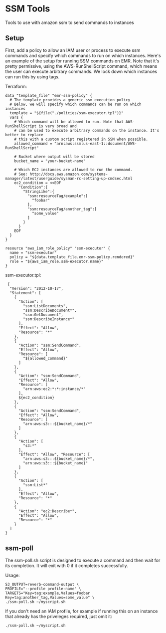 # SSM Tools

Tools to use with amazon ssm to send commands to instances

## Setup

First, add a policy to allow an IAM user or process to execute ssm commands and
specify which commands to run on which instances. Here's an example of the
setup for running SSM commands on EMR. Note that it's pretty permissive, using the
AWS-RunShellScript command, which means the user can execute arbitrary commands.
We lock down which instances can run this by using tags.

Terraform:

    data "template_file" "emr-ssm-policy" {
      # The template provides a generic ssm execution policy
      # Below, we will specify which commands can be run on which instances
      template = "${file("./policies/ssm-executor.tpl")}"
      vars {
        # Which command will be allowed to run. Note that AWS-RunShellScript is very broad and
        # can be used to execute arbitrary commands on the instance. It's better to replace
        # this with a custom script registered in SSM when possible.
        allowed_command = "arn:aws:ssm:us-east-1::document/AWS-RunShellScript"

        # Bucket where output will be stored
        bucket_name = "your-bucket-name"

        # Which EC2 instances are allowed to run the command.
        # See: http://docs.aws.amazon.com/systems-manager/latest/userguide/sysman-rc-setting-up-cmdsec.html
        ec2_condition = <<EOF
          "Condition":{
            "StringLike":{
              "ssm:resourceTag/example":[
                "foobar"
              ],
              "ssm:resourceTag/another_tag":[
                "some_value"
              ]
            }
          }
        EOF
      }
    }

    resource "aws_iam_role_policy" "ssm-executor" {
      name = "ssm-executor"
      policy = "${data.template_file.emr-ssm-policy.rendered}"
      role = "${aws_iam_role.ssm-executor.name}"
    }



ssm-executor.tpl:

     {
      "Version": "2012-10-17",
      "Statement": [
        {
          "Action": [
            "ssm:ListDocuments",
            "ssm:DescribeDocument*",
            "ssm:GetDocument",
            "ssm:DescribeInstance*"
          ],
          "Effect": "Allow",
          "Resource": "*"
        },
        {
          "Action": "ssm:SendCommand",
          "Effect": "Allow",
          "Resource": [
            "${allowed_command}"
          ]
        },
        {
          "Action": "ssm:SendCommand",
          "Effect": "Allow",
          "Resource": [
            "arn:aws:ec2:*:*:instance/*"
          ],
          ${ec2_condition}
        },
        {
          "Action": "ssm:SendCommand",
          "Effect": "Allow",
          "Resource": [
            "arn:aws:s3:::${bucket_name}/*"
          ]
        },
        {
          "Action": [
            "s3:*"
          ],
          "Effect": "Allow", "Resource": [
            "arn:aws:s3:::${bucket_name}/*",
            "arn:aws:s3:::${bucket_name}"
          ]
        },
        {
          "Action": [
            "ssm:List*"
          ],
          "Effect": "Allow",
          "Resource": "*"
        },
        {
          "Action": "ec2:Describe*",
          "Effect": "Allow",
          "Resource": "*"
        }
      ]
    }

## ssm-poll

The ssm-poll.sh script is designed to execute a command and then wait for its completion. It will exit with 0 if it completes successfully.

Usage:

    S3_OUTPUT=reverb-command-output \
    PROFILE="--profile profile-name" \
    TARGETS="Key=tag:example,Values=foobar Key=tag:another_tag,Values=some_value" \
    ./ssm-poll.sh ~/myscript.sh


If you don't need an IAM profile, for example if running this on an instance that already has the priveleges required, just omit it:

    ./ssm-poll.sh ~/myscript.sh
